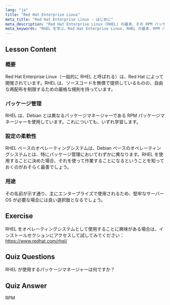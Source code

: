 ```yaml
---
lang: "ja"
title: "Red Hat Enterprise Linux"
meta_title: "Red Hat Enterprise Linux - はじめに"
meta_description: "Red Hat Enterprise Linux (RHEL) の基本、その RPM パッケージマネージャー、およびエンタープライズでの使用法について学びます。RHEL の主な違いと利点を理解します。"
meta_keywords: "RHEL を学ぶ，Red Hat Enterprise Linux, RHEL の基本，RPM パッケージマネージャー, Linux サーバーOS, 初心者 RHEL, RHEL ガイド"
---
```


## Lesson Content

### 概要

Red Hat Enterprise Linux（一般的に RHEL と呼ばれる）は、Red Hat によって開発されています。RHEL は、ソースコードを無償で提供しているものの、自由な再配布を制限するための厳格な規則を持っています。

### パッケージ管理

RHEL は、Debian とは異なるパッケージマネージャーである RPM パッケージマネージャーを使用しています。これについても、いずれ学習します。

### 設定の柔軟性

RHEL ベースのオペレーティングシステムは、Debian ベースのオペレーティングシステムとは、特にパッケージ管理においてわずかに異なります。RHEL を使用することに決めた場合、それを使って作業することになるということを知っておくのがおそらく最善でしょう。

### 用途

その名前が示す通り、主にエンタープライズで使用されるため、堅牢なサーバーOS が必要な場合には良い選択肢となるでしょう。

## Exercise

RHEL をオペレーティングシステムとして使用することに興味がある場合は、インストールセクションにアクセスして試してみてください：<https://www.redhat.com/rhel/>

## Quiz Questions

RHEL が使用するパッケージマネージャーは何ですか？

## Quiz Answer

RPM
